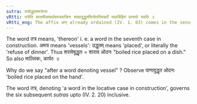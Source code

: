 ```yaml
---
sutra: तत्रोद्धृतममत्रेभ्यः
vRtti: तत्रेति सप्तमीसमर्थादमत्रवाचिनः शब्दादुद्धृतमित्येतस्मिन्नर्थे यथाविहितं प्रत्ययो भवति ॥
vRtti_eng: The affix अण् already ordained (IV. 1. 83) comes in the sense of \"placed thereon\" after words denoting vessels, when such words are in the locative case in construction.
---
```

The word तत्र means, 'thereon' i. e. a word in the seventh case in construction. अमत्र means 'vessels': उद्धृतम् means 'placed', or literally the 'refuse of dinner'. Thus शरावेषूद्धृतः = शाराव ओदनः "boiled rice placed on a dish." So also माल्लिकः, कार्परः ॥

Why do we say "after a word denoting vessel" ? Observe पाणावुद्धृत ओदनः 'boiled rice placed on the hand'.

The word तत्र, denoting 'a word in the locative case in construction', governs the six subsequent _sutras_ upto (IV. 2. 20) inclusive.

